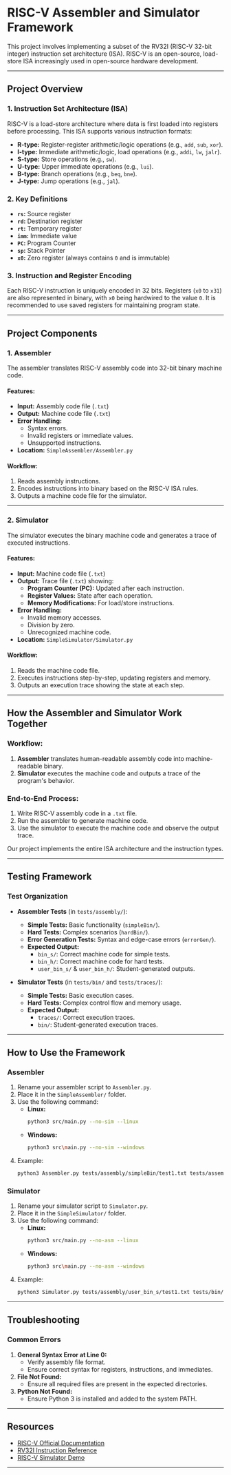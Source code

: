 
# **RISC-V Assembler and Simulator Framework**

This project involves implementing a subset of the RV32I (RISC-V 32-bit integer) instruction set architecture (ISA). RISC-V is an open-source, load-store ISA increasingly used in open-source hardware development.

---

## **Project Overview**

### **1. Instruction Set Architecture (ISA)**
RISC-V is a load-store architecture where data is first loaded into registers before processing. This ISA supports various instruction formats:
- **R-type:** Register-register arithmetic/logic operations (e.g., `add`, `sub`, `xor`).
- **I-type:** Immediate arithmetic/logic, load operations (e.g., `addi`, `lw`, `jalr`).
- **S-type:** Store operations (e.g., `sw`).
- **U-type:** Upper immediate operations (e.g., `lui`).
- **B-type:** Branch operations (e.g., `beq`, `bne`).
- **J-type:** Jump operations (e.g., `jal`).

### **2. Key Definitions**
- **`rs`:** Source register
- **`rd`:** Destination register
- **`rt`:** Temporary register
- **`imm`:** Immediate value
- **`PC`:** Program Counter
- **`sp`:** Stack Pointer
- **`x0`:** Zero register (always contains `0` and is immutable)

### **3. Instruction and Register Encoding**
Each RISC-V instruction is uniquely encoded in 32 bits. Registers (`x0` to `x31`) are also represented in binary, with `x0` being hardwired to the value `0`. It is recommended to use saved registers for maintaining program state.

---

## **Project Components**

### **1. Assembler**
The assembler translates RISC-V assembly code into 32-bit binary machine code. 

#### **Features:**
- **Input:** Assembly code file (`.txt`)
- **Output:** Machine code file (`.txt`)
- **Error Handling:** 
  - Syntax errors.
  - Invalid registers or immediate values.
  - Unsupported instructions.
- **Location:** `SimpleAssembler/Assembler.py`

#### **Workflow:**
1. Reads assembly instructions.
2. Encodes instructions into binary based on the RISC-V ISA rules.
3. Outputs a machine code file for the simulator.

---

### **2. Simulator**
The simulator executes the binary machine code and generates a trace of executed instructions.

#### **Features:**
- **Input:** Machine code file (`.txt`)
- **Output:** Trace file (`.txt`) showing:
  - **Program Counter (PC):** Updated after each instruction.
  - **Register Values:** State after each operation.
  - **Memory Modifications:** For load/store instructions.
- **Error Handling:**
  - Invalid memory accesses.
  - Division by zero.
  - Unrecognized machine code.
- **Location:** `SimpleSimulator/Simulator.py`

#### **Workflow:**
1. Reads the machine code file.
2. Executes instructions step-by-step, updating registers and memory.
3. Outputs an execution trace showing the state at each step.

---

## **How the Assembler and Simulator Work Together**

### **Workflow:**
1. **Assembler** translates human-readable assembly code into machine-readable binary.
2. **Simulator** executes the machine code and outputs a trace of the program's behavior.

### **End-to-End Process:**
1. Write RISC-V assembly code in a `.txt` file.
2. Run the assembler to generate machine code.
3. Use the simulator to execute the machine code and observe the output trace.

Our project implements the entire ISA architecture and the instruction types.

---

## **Testing Framework**

### **Test Organization**
- **Assembler Tests** (in `tests/assembly/`):
  - **Simple Tests:** Basic functionality (`simpleBin/`).
  - **Hard Tests:** Complex scenarios (`hardBin/`).
  - **Error Generation Tests:** Syntax and edge-case errors (`errorGen/`).
  - **Expected Output:**
    - `bin_s/`: Correct machine code for simple tests.
    - `bin_h/`: Correct machine code for hard tests.
    - `user_bin_s/` & `user_bin_h/`: Student-generated outputs.
  
- **Simulator Tests** (in `tests/bin/` and `tests/traces/`):
  - **Simple Tests:** Basic execution cases.
  - **Hard Tests:** Complex control flow and memory usage.
  - **Expected Output:**
    - `traces/`: Correct execution traces.
    - `bin/`: Student-generated execution traces.

---

## **How to Use the Framework**

### **Assembler**
1. Rename your assembler script to `Assembler.py`.
2. Place it in the `SimpleAssembler/` folder.
3. Use the following command:
   - **Linux:**
     ```bash
     python3 src/main.py --no-sim --linux
     ```
   - **Windows:**
     ```bash
     python3 src\main.py --no-sim --windows
     ```
4. Example:
   ```bash
   python3 Assembler.py tests/assembly/simpleBin/test1.txt tests/assembly/user_bin_s/test1.txt
   ```

### **Simulator**
1. Rename your simulator script to `Simulator.py`.
2. Place it in the `SimpleSimulator/` folder.
3. Use the following command:
   - **Linux:**
     ```bash
     python3 src/main.py --no-asm --linux
     ```
   - **Windows:**
     ```bash
     python3 src\main.py --no-asm --windows
     ```
4. Example:
   ```bash
   python3 Simulator.py tests/assembly/user_bin_s/test1.txt tests/bin/test1_trace.txt
   ```

---

## **Troubleshooting**

### **Common Errors**
1. **General Syntax Error at Line 0:**
   - Verify assembly file format.
   - Ensure correct syntax for registers, instructions, and immediates.
2. **File Not Found:**
   - Ensure all required files are present in the expected directories.
3. **Python Not Found:**
   - Ensure Python 3 is installed and added to the system PATH.

---


## **Resources**
- [RISC-V Official Documentation](https://riscv.org/)
- [RV32I Instruction Reference](https://msyksphinz-self.github.io/riscv-isadoc/html/rvi.html)
- [RISC-V Simulator Demo](https://ascslab.org/research/briscv/simulator/simulator.html)

--- 

